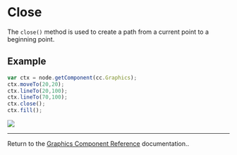 # Close

The `close()` method is used to create a path from a current point to a beginning point.

## Example

```javascript
var ctx = node.getComponent(cc.Graphics);
ctx.moveTo(20,20);
ctx.lineTo(20,100);
ctx.lineTo(70,100);
ctx.close();
ctx.fill();
```

<a href="graphics/close.png"><img src="graphics/close.png"></a>

<hr>

Return to the [Graphics Component Reference](../../components/graphics.md) documentation..
